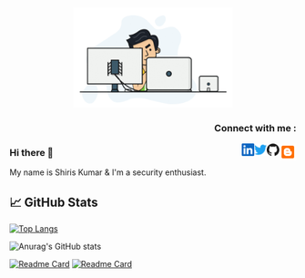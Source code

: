 <p align="center">
  <img src="https://github.com/shiriskumar/shiriskumar/blob/main/Resources/me.gif" width="280px"/>
</p>

<h3 align="right">Connect with me :</h3>
<a href="https://shiriskumar.blogspot.com/">
  <img align="right" alt="Shiris Kumar - Blogspot" width="30px" src="https://github.com/shiriskumar/shiriskumar/blob/main/Resources/blogger.svg"/>
</a>
<a href="https://github.com/shiriskumar">
  <img align="right" alt="Shiris Kumar - Github" width="22px" src="https://github.com/shiriskumar/shiriskumar/blob/main/Resources/github.svg"/>
</a>
<a href="https://twitter.com/shiris_kumar">
  <img align="right" alt="Shiris Kumar - Twitter" width="22px" src="https://github.com/shiriskumar/shiriskumar/blob/main/Resources/twitter.svg"/>
</a>
<a href="https://in.linkedin.com/in/shiriskumar">
  <img align="right" alt="Shiris Kumar - LinkedIn" width="22px" src="https://github.com/shiriskumar/shiriskumar/blob/main/Resources/linkedin.svg"/>
</a>



### Hi there 👋
My name is Shiris Kumar & I'm a security enthusiast. 



## &#x1f4c8; GitHub Stats

[![Top Langs](https://github-readme-stats.vercel.app/api/top-langs/?username=shiriskumar&langs_count=10&layout=compact)](https://github.com/shiriskumar/)

![Anurag's GitHub stats](https://github-readme-stats.vercel.app/api?username=shiriskumar&include_all_commits=true)

[![Readme Card](https://github-readme-stats.vercel.app/api/pin/?username=shiriskumar&repo=HoneyEncryption)](https://github.com/shiriskumar/HoneyEncryption)  [![Readme Card](https://github-readme-stats.vercel.app/api/pin/?username=shiriskumar&repo=Scripts)](https://github.com/shiriskumar/Scripts)



<!--
**shiriskumar/shiriskumar** is a ✨ _special_ ✨ repository because its `README.md` (this file) appears on your GitHub profile.

Here are some ideas to get you started:

- 🔭 I’m currently working on ...
- 🌱 I’m currently learning ...
- 👯 I’m looking to collaborate on ...
- 🤔 I’m looking for help with ...
- 💬 Ask me about ...
- 📫 How to reach me: ...
- 😄 Pronouns: ...
- ⚡ Fun fact: ...
-->
